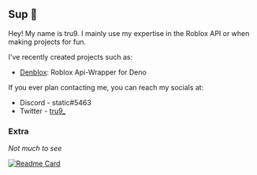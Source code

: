 ## Sup 👋

Hey! My name is tru9. I mainly use my expertise in the Roblox API or when making projects for fun.

I've recently created projects such as: 
- [Denblox](https://deno.land/x/denblox): Roblox Api-Wrapper for Deno

If you ever plan contacting me, you can reach my socials at: 
- Discord - static#5463
- Twitter - [tru9_](https://twitter.com/tru9_)

### Extra
*Not much to see*

[![Readme Card](https://github-profile-trophy.vercel.app/?username=tru9&theme=onedark)](https://github.com/tru9)  
